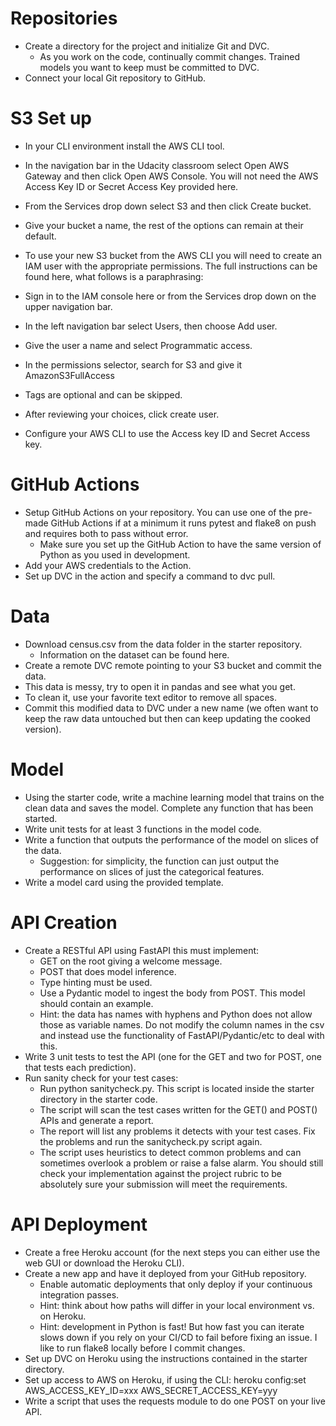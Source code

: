 # Repositories
- Create a directory for the project and initialize Git and DVC.
  - As you work on the code, continually commit changes. Trained models you want to keep must be committed to DVC.
- Connect your local Git repository to GitHub.

# S3 Set up
- In your CLI environment install the AWS CLI tool.
- In the navigation bar in the Udacity classroom select Open AWS Gateway and then click Open AWS Console. You will not need the AWS Access Key ID or Secret Access Key provided here.
- From the Services drop down select S3 and then click Create bucket.
- Give your bucket a name, the rest of the options can remain at their default.

- To use your new S3 bucket from the AWS CLI you will need to create an IAM user with the appropriate permissions. The full instructions can be found here, what follows is a paraphrasing:

- Sign in to the IAM console here or from the Services drop down on the upper navigation bar.
- In the left navigation bar select Users, then choose Add user.
- Give the user a name and select Programmatic access.
- In the permissions selector, search for S3 and give it AmazonS3FullAccess
- Tags are optional and can be skipped.
- After reviewing your choices, click create user.
- Configure your AWS CLI to use the Access key ID and Secret Access key.

# GitHub Actions
- Setup GitHub Actions on your repository. You can use one of the pre-made GitHub Actions if at a minimum it runs pytest and flake8 on push and requires both to pass without error.
  - Make sure you set up the GitHub Action to have the same version of Python as you used in development.
- Add your AWS credentials to the Action.
- Set up DVC in the action and specify a command to dvc pull.



# Data
- Download census.csv from the data folder in the starter repository.
  - Information on the dataset can be found here.
- Create a remote DVC remote pointing to your S3 bucket and commit the data.
- This data is messy, try to open it in pandas and see what you get.
- To clean it, use your favorite text editor to remove all spaces.
- Commit this modified data to DVC under a new name (we often want to keep the raw data untouched but then can keep updating the cooked version).

# Model
- Using the starter code, write a machine learning model that trains on the clean data and saves the model. Complete any function that has been started.
- Write unit tests for at least 3 functions in the model code.
- Write a function that outputs the performance of the model on slices of the data.
  - Suggestion: for simplicity, the function can just output the performance on slices of just the categorical features.
- Write a model card using the provided template.

# API Creation
- Create a RESTful API using FastAPI this must implement:
  - GET on the root giving a welcome message.
  - POST that does model inference.
  - Type hinting must be used.
  - Use a Pydantic model to ingest the body from POST. This model should contain an example.
  - Hint: the data has names with hyphens and Python does not allow those as variable names. Do not modify the column names in the csv and instead use the functionality of FastAPI/Pydantic/etc to deal with this.
- Write 3 unit tests to test the API (one for the GET and two for POST, one that tests each prediction).
- Run sanity check for your test cases:
  - Run python sanitycheck.py. This script is located inside the starter directory in the starter code.
  - The script will scan the test cases written for the GET() and POST() APIs and generate a report.
  - The report will list any problems it detects with your test cases. Fix the problems and run the sanitycheck.py script again.
  - The script uses heuristics to detect common problems and can sometimes overlook a problem or raise a false alarm. You should still check your implementation against the project rubric to be absolutely sure your submission will meet the requirements.

# API Deployment
- Create a free Heroku account (for the next steps you can either use the web GUI or download the Heroku CLI).
- Create a new app and have it deployed from your GitHub repository.
  - Enable automatic deployments that only deploy if your continuous integration passes.
  - Hint: think about how paths will differ in your local environment vs. on Heroku.
  - Hint: development in Python is fast! But how fast you can iterate slows down if you rely on your CI/CD to fail before fixing an issue. I like to run flake8 locally before I commit changes.
- Set up DVC on Heroku using the instructions contained in the starter directory.
- Set up access to AWS on Heroku, if using the CLI: heroku config:set AWS_ACCESS_KEY_ID=xxx AWS_SECRET_ACCESS_KEY=yyy
- Write a script that uses the requests module to do one POST on your live API.
